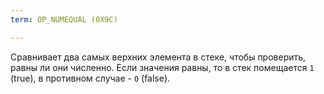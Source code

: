 ```yaml
---
term: OP_NUMEQUAL (0X9C)

---
```

Сравнивает два самых верхних элемента в стеке, чтобы проверить, равны ли они численно. Если значения равны, то в стек помещается `1` (true), в противном случае - `0` (false).